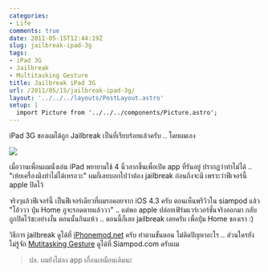 ```yaml
---
categories:
- Life
comments: true
date: 2011-05-15T12:44:19Z
slug: jailbreak-ipad-3g
tags:
- iPad 3G
- Jailbreak
- Multitasking Gesture
title: Jailbreak iPad 3G
url: /2011/05/15/jailbreak-ipad-3g/
layout: '../../../layouts/PostLayout.astro'
setup: |
  import Picture from '../../../components/Picture.astro';
---
```


iPad 3G ของผมได้ถูก Jailbreak เป็นที่เรียบร้อยแล้วครับ .. โดยผมเอง

![](https://files.armno.in.th/wp-content/gallery/say-hi-ipad-3g/dsc_7699.jpg)

เมื่อวานเพื่อนผมนั่งเล่น iPad พยายามใช้ 4 นิ้วลากขึ้นเพื่อเปิด app ที่รันอยู่ ปรากฏว่าทำไม่ได้ .. "เห้ยเครื่องมึงทำไม่ได้เหรอวะ" ผมก็เลยบอกไปว่าต้อง jailbreak ก่อนถึงจะมี เพราะว่าฟีเจอร์นี้ apple ปิดไว้

จริงๆแล้วฟีเจอร์นี้ เป็นฟีเจอร์เดียวที่ผมรอคอยจาก iOS 4.3 ครับ ตอนเห็นพรีวิวใน siampod แล้ว "โอ้ววว ปุ่ม Home กูจะรอดตายแล้ววว" .. แต่พอ apple ปล่อยเฟิร์มแวร์เวอร์ชั่นจริงออกมา กลับถูกปิดไว้ซะอย่างงั้น ตอนนั้นกินแห้ว .. ตอนนี้ก็เลย jailbreak เลยครับ เพื่อปุ่ม Home ของเรา :)

วิธีการ jailbreak ดูได้ที่ [iPhonemod.net](http://www.iphonemod.net/untethered-jailbreak-ios-4-3-3-by-redsn0w-096rc15.html) ครับ ทำตามขั้นตอน ไม่ติดปัญหาอะไร .. ส่วนใครยังไม่รู้จัก [Mutitasking Gesture](http://www.siampod.com/2011/01/13/multitasking-gestures-4-or-5-fingers-ipad-ios-4-3-b1/) ดูได้ที่ Siampod.com ครับผม

> ปล. ผมยังไม่ลง app เถื่อนเหมือนเดิมนะ
